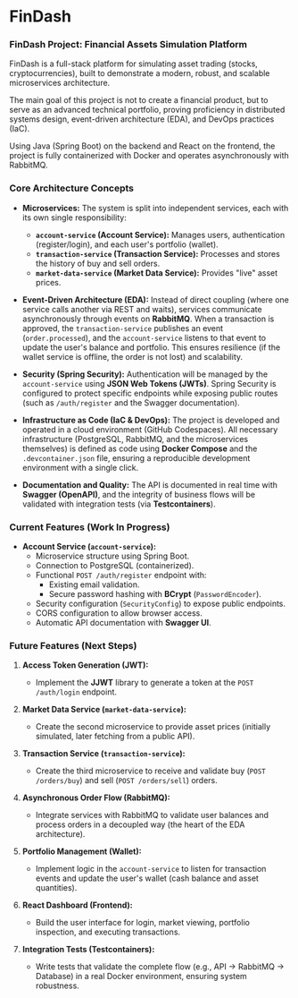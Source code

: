 # FinDash

### FinDash Project: Financial Assets Simulation Platform

FinDash is a full-stack platform for simulating asset trading (stocks, cryptocurrencies), built to demonstrate a modern, robust, and scalable microservices architecture.

The main goal of this project is not to create a financial product, but to serve as an advanced technical portfolio, proving proficiency in distributed systems design, event-driven architecture (EDA), and DevOps practices (IaC).

Using Java (Spring Boot) on the backend and React on the frontend, the project is fully containerized with Docker and operates asynchronously with RabbitMQ.

### Core Architecture Concepts

* **Microservices:** The system is split into independent services, each with its own single responsibility:
    * **`account-service` (Account Service):** Manages users, authentication (register/login), and each user's portfolio (wallet).
    * **`transaction-service` (Transaction Service):** Processes and stores the history of buy and sell orders.
    * **`market-data-service` (Market Data Service):** Provides "live" asset prices.

* **Event-Driven Architecture (EDA):** Instead of direct coupling (where one service calls another via REST and waits), services communicate asynchronously through events on **RabbitMQ**. When a transaction is approved, the `transaction-service` publishes an event (`order.processed`), and the `account-service` listens to that event to update the user's balance and portfolio. This ensures resilience (if the wallet service is offline, the order is not lost) and scalability.

* **Security (Spring Security):** Authentication will be managed by the `account-service` using **JSON Web Tokens (JWTs)**. Spring Security is configured to protect specific endpoints while exposing public routes (such as `/auth/register` and the Swagger documentation).

* **Infrastructure as Code (IaC & DevOps):** The project is developed and operated in a cloud environment (GitHub Codespaces). All necessary infrastructure (PostgreSQL, RabbitMQ, and the microservices themselves) is defined as code using **Docker Compose** and the `.devcontainer.json` file, ensuring a reproducible development environment with a single click.

* **Documentation and Quality:** The API is documented in real time with **Swagger (OpenAPI)**, and the integrity of business flows will be validated with integration tests (via **Testcontainers**).

### Current Features (Work In Progress)

* **Account Service (`account-service`):**
    * Microservice structure using Spring Boot.
    * Connection to PostgreSQL (containerized).
    * Functional `POST /auth/register` endpoint with:
        * Existing email validation.
        * Secure password hashing with **BCrypt** (`PasswordEncoder`).
    * Security configuration (`SecurityConfig`) to expose public endpoints.
    * CORS configuration to allow browser access.
    * Automatic API documentation with **Swagger UI**.

### Future Features (Next Steps)

1.  **Access Token Generation (JWT):**
    * Implement the **JJWT** library to generate a token at the `POST /auth/login` endpoint.

2.  **Market Data Service (`market-data-service`):**
    * Create the second microservice to provide asset prices (initially simulated, later fetching from a public API).

3.  **Transaction Service (`transaction-service`):**
    * Create the third microservice to receive and validate buy (`POST /orders/buy`) and sell (`POST /orders/sell`) orders.

4.  **Asynchronous Order Flow (RabbitMQ):**
    * Integrate services with RabbitMQ to validate user balances and process orders in a decoupled way (the heart of the EDA architecture).

5.  **Portfolio Management (Wallet):**
    * Implement logic in the `account-service` to listen for transaction events and update the user's wallet (cash balance and asset quantities).

6.  **React Dashboard (Frontend):**
    * Build the user interface for login, market viewing, portfolio inspection, and executing transactions.

7.  **Integration Tests (Testcontainers):**
    * Write tests that validate the complete flow (e.g., API -> RabbitMQ -> Database) in a real Docker environment, ensuring system robustness.